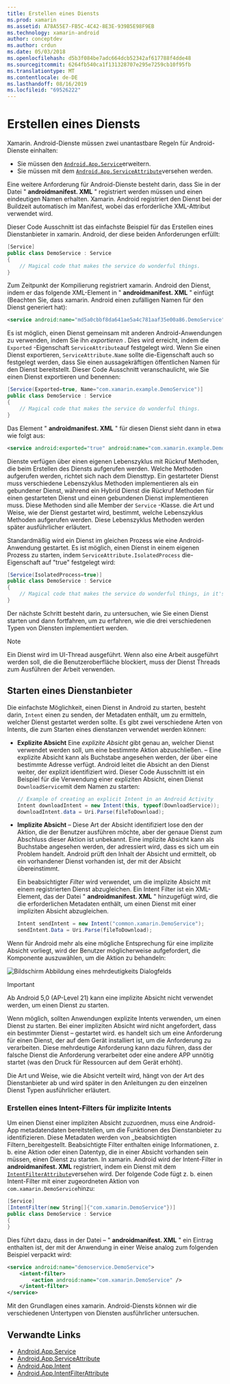 ```yaml
---
title: Erstellen eines Diensts
ms.prod: xamarin
ms.assetid: A78A55E7-FB5C-4C42-8E3E-939B5E98F9EB
ms.technology: xamarin-android
author: conceptdev
ms.author: crdun
ms.date: 05/03/2018
ms.openlocfilehash: d5b3f084be7adc664dcb52342af617788f4dde48
ms.sourcegitcommit: 6264fb540ca1f131328707e295e7259cb10f95fb
ms.translationtype: MT
ms.contentlocale: de-DE
ms.lasthandoff: 08/16/2019
ms.locfileid: "69526222"
---
```

# <a name="creating-a-service"></a>Erstellen eines Diensts

Xamarin. Android-Dienste müssen zwei unantastbare Regeln für Android-Dienste einhalten:

* Sie müssen den [`Android.App.Service`](xref:Android.App.Service)erweitern.
* Sie müssen mit dem [`Android.App.ServiceAttribute`](xref:Android.App.ServiceAttribute)versehen werden.

Eine weitere Anforderung für Android-Dienste besteht darin, dass Sie in der Datei " **androidmanifest. XML** " registriert werden müssen und einen eindeutigen Namen erhalten. Xamarin. Android registriert den Dienst bei der Buildzeit automatisch im Manifest, wobei das erforderliche XML-Attribut verwendet wird.

Dieser Code Ausschnitt ist das einfachste Beispiel für das Erstellen eines Dienstanbieter in xamarin. Android, der diese beiden Anforderungen erfüllt:  

```csharp
[Service]
public class DemoService : Service
{
    // Magical code that makes the service do wonderful things.
}
```

Zum Zeitpunkt der Kompilierung registriert xamarin. Android den Dienst, indem er das folgende XML-Element in " **androidmanifest. XML** " einfügt (Beachten Sie, dass xamarin. Android einen zufälligen Namen für den Dienst generiert hat):

```xml
<service android:name="md5a0cbbf8da641ae5a4c781aaf35e00a86.DemoService" />
```

Es ist möglich, einen Dienst gemeinsam mit anderen Android-Anwendungen zu verwenden, indem Sie ihn _exportieren_ . Dies wird erreicht, indem die `Exported` -Eigenschaft `ServiceAttribute`auf festgelegt wird. Wenn Sie einen Dienst exportieren, `ServiceAttribute.Name` sollte die-Eigenschaft auch so festgelegt werden, dass Sie einen aussagekräftigen öffentlichen Namen für den Dienst bereitstellt. Dieser Code Ausschnitt veranschaulicht, wie Sie einen Dienst exportieren und benennen:

```csharp
[Service(Exported=true, Name="com.xamarin.example.DemoService")]
public class DemoService : Service
{
    // Magical code that makes the service do wonderful things.
}
```

Das Element " **androidmanifest. XML** " für diesen Dienst sieht dann in etwa wie folgt aus:

```xml
<service android:exported="true" android:name="com.xamarin.example.DemoService" />
```

Dienste verfügen über einen eigenen Lebenszyklus mit Rückruf Methoden, die beim Erstellen des Diensts aufgerufen werden. Welche Methoden aufgerufen werden, richtet sich nach dem Diensttyp. Ein gestarteter Dienst muss verschiedene Lebenszyklus Methoden implementieren als ein gebundener Dienst, während ein Hybrid Dienst die Rückruf Methoden für einen gestarteten Dienst und einen gebundenen Dienst implementieren muss. Diese Methoden sind alle Member der `Service` -Klasse. die Art und Weise, wie der Dienst gestartet wird, bestimmt, welche Lebenszyklus Methoden aufgerufen werden. Diese Lebenszyklus Methoden werden später ausführlicher erläutert.

Standardmäßig wird ein Dienst im gleichen Prozess wie eine Android-Anwendung gestartet. Es ist möglich, einen Dienst in einem eigenen Prozess zu starten, indem `ServiceAttribute.IsolatedProcess` die-Eigenschaft auf "true" festgelegt wird:

```csharp
[Service(IsolatedProcess=true)]
public class DemoService : Service
{
    // Magical code that makes the service do wonderful things, in it's own process!
}
```

Der nächste Schritt besteht darin, zu untersuchen, wie Sie einen Dienst starten und dann fortfahren, um zu erfahren, wie die drei verschiedenen Typen von Diensten implementiert werden.

> [!NOTE]
> Ein Dienst wird im UI-Thread ausgeführt. Wenn also eine Arbeit ausgeführt werden soll, die die Benutzeroberfläche blockiert, muss der Dienst Threads zum Ausführen der Arbeit verwenden.

## <a name="starting-a-service"></a>Starten eines Dienstanbieter

Die einfachste Möglichkeit, einen Dienst in Android zu starten, besteht darin, `Intent` einen zu senden, der Metadaten enthält, um zu ermitteln, welcher Dienst gestartet werden sollte. Es gibt zwei verschiedene Arten von Intents, die zum Starten eines dienstanzen verwendet werden können:

- **Explizite Absicht** Eine _explizite Absicht_ gibt genau an, welcher Dienst verwendet werden soll, um eine bestimmte Aktion abzuschließen. &ndash; Eine explizite Absicht kann als Buchstabe angesehen werden, der über eine bestimmte Adresse verfügt. Android leitet die Absicht an den Dienst weiter, der explizit identifiziert wird. Dieser Code Ausschnitt ist ein Beispiel für die Verwendung einer expliziten Absicht, einen Dienst `DownloadService`mit dem Namen zu starten:

    ```csharp
    // Example of creating an explicit Intent in an Android Activity
    Intent downloadIntent = new Intent(this, typeof(DownloadService));
    downloadIntent.data = Uri.Parse(fileToDownload);
    ```

- **Implizite Absicht** &ndash; Diese Art der Absicht identifiziert lose den der Aktion, die der Benutzer ausführen möchte, aber der genaue Dienst zum Abschluss dieser Aktion ist unbekannt. Eine implizite Absicht kann als Buchstabe angesehen werden, der adressiert wird, dass es sich um ein Problem handelt.
    Android prüft den Inhalt der Absicht und ermittelt, ob ein vorhandener Dienst vorhanden ist, der mit der Absicht übereinstimmt.

    Ein beabsichtigter _Filter_ wird verwendet, um die implizite Absicht mit einem registrierten Dienst abzugleichen. Ein Intent Filter ist ein XML-Element, das der Datei " **androidmanifest. XML** " hinzugefügt wird, die die erforderlichen Metadaten enthält, um einen Dienst mit einer impliziten Absicht abzugleichen.

    ```csharp
    Intent sendIntent = new Intent("common.xamarin.DemoService");
    sendIntent.Data = Uri.Parse(fileToDownload);
    ```

Wenn für Android mehr als eine mögliche Entsprechung für eine implizite Absicht vorliegt, wird der Benutzer möglicherweise aufgefordert, die Komponente auszuwählen, um die Aktion zu behandeln:

![Bildschirm Abbildung eines mehrdeutigkeits Dialogfelds](images/creating-a-service-01.png "Bildschirm Abbildung eines mehrdeutigkeits Dialogfelds")

> [!IMPORTANT]
> Ab Android 5,0 (AP-Level 21) kann eine implizite Absicht nicht verwendet werden, um einen Dienst zu starten.

Wenn möglich, sollten Anwendungen explizite Intents verwenden, um einen Dienst zu starten. Bei einer impliziten Absicht wird nicht angefordert, dass ein bestimmter Dienst &ndash; gestartet wird. es handelt sich um eine Anforderung für einen Dienst, der auf dem Gerät installiert ist, um die Anforderung zu verarbeiten. Diese mehrdeutige Anforderung kann dazu führen, dass der falsche Dienst die Anforderung verarbeitet oder eine andere APP unnötig startet (was den Druck für Ressourcen auf dem Gerät erhöht).

Die Art und Weise, wie die Absicht verteilt wird, hängt von der Art des Dienstanbieter ab und wird später in den Anleitungen zu den einzelnen Dienst Typen ausführlicher erläutert.


### <a name="creating-an-intent-filter-for-implicit-intents"></a>Erstellen eines Intent-Filters für implizite Intents

Um einen Dienst einer impliziten Absicht zuzuordnen, muss eine Android-App metadatendaten bereitstellen, um die Funktionen des Dienstanbieter zu identifizieren. Diese Metadaten werden von _beabsichtigten Filtern_bereitgestellt. Beabsichtigte Filter enthalten einige Informationen, z. b. eine Aktion oder einen Datentyp, die in einer Absicht vorhanden sein müssen, einen Dienst zu starten. In xamarin. Android wird der Intent-Filter in **androidmanifest. XML** registriert, indem ein Dienst mit dem [`IntentFilterAttribute`](xref:Android.App.IntentFilterAttribute)versehen wird. Der folgende Code fügt z. b. einen Intent-Filter mit einer zugeordneten Aktion von `com.xamarin.DemoService`hinzu:

```csharp
[Service]
[IntentFilter(new String[]{"com.xamarin.DemoService"})]
public class DemoService : Service
{
}
```

Dies führt dazu, dass in der Datei &ndash; " **androidmanifest. XML** " ein Eintrag enthalten ist, der mit der Anwendung in einer Weise analog zum folgenden Beispiel verpackt wird:

```xml
<service android:name="demoservice.DemoService">
    <intent-filter>
        <action android:name="com.xamarin.DemoService" />
    </intent-filter>
</service>
```

Mit den Grundlagen eines xamarin. Android-Diensts können wir die verschiedenen Untertypen von Diensten ausführlicher untersuchen.


## <a name="related-links"></a>Verwandte Links

- [Android.App.Service](xref:Android.App.Service)
- [Android.App.ServiceAttribute](xref:Android.App.ServiceAttribute)
- [Android.App.Intent](xref:Android.Content.Intent)
- [Android.App.IntentFilterAttribute](xref:Android.App.IntentFilterAttribute)

